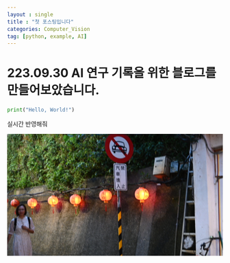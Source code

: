 ```yaml
---
layout : single
title : "첫 포스팅입니다"
categories: Computer_Vision
tag: [python, example, AI]
---
```


# 223.09.30 AI 연구 기록을 위한 블로그를 만들어보았습니다.

```python
print("Hello, World!")
```

실시간 반영해줘

![fisrt](../images/2023-09-30-first/first.JPG)
